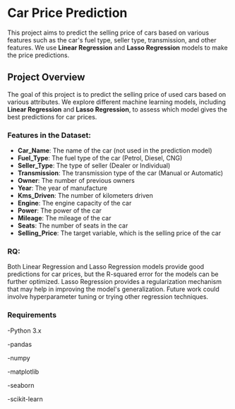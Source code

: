 # Car Price Prediction

This project aims to predict the selling price of cars based on various features such as the car's fuel type, seller type, transmission, and other features. We use **Linear Regression** and **Lasso Regression** models to make the price predictions.

## Project Overview

The goal of this project is to predict the selling price of used cars based on various attributes. We explore different machine learning models, including **Linear Regression** and **Lasso Regression**, to assess which model gives the best predictions for car prices.

### Features in the Dataset:
- **Car_Name**: The name of the car (not used in the prediction model)
- **Fuel_Type**: The fuel type of the car (Petrol, Diesel, CNG)
- **Seller_Type**: The type of seller (Dealer or Individual)
- **Transmission**: The transmission type of the car (Manual or Automatic)
- **Owner**: The number of previous owners
- **Year**: The year of manufacture
- **Kms_Driven**: The number of kilometers driven
- **Engine**: The engine capacity of the car
- **Power**: The power of the car
- **Mileage**: The mileage of the car
- **Seats**: The number of seats in the car
- **Selling_Price**: The target variable, which is the selling price of the car

### RQ: 
Both Linear Regression and Lasso Regression models provide good predictions for car prices, but the R-squared error for the models can be further optimized. Lasso Regression provides a regularization mechanism that may help in improving the model's generalization. Future work could involve hyperparameter tuning or trying other regression techniques.

### Requirements
-Python 3.x

-pandas

-numpy

-matplotlib

-seaborn

-scikit-learn